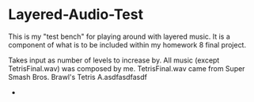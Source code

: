 # Layered-Audio-Test
This is my "test bench" for playing around with layered music. It is a component of what is to be included within my homework 8 final project.

Takes input as number of levels to increase by. All music (except TetrisFinal.wav) was composed by me. TetrisFinal.wav came from Super Smash Bros. Brawl's Tetris A.asdfasdfasdf

- 

